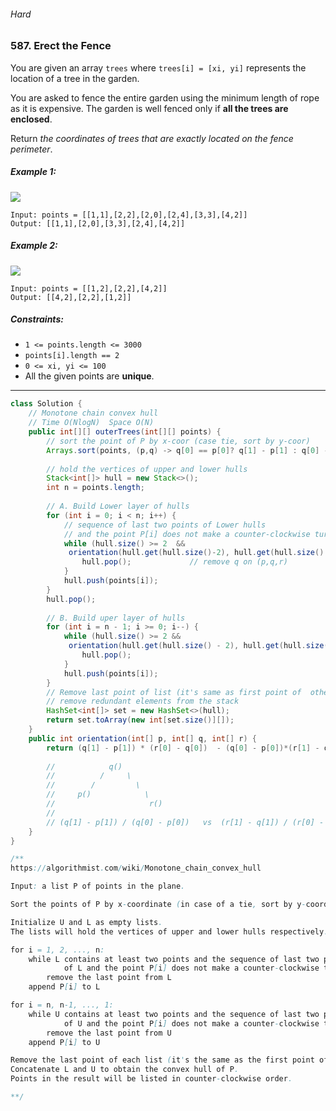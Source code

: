 ###### Hard

### 587. Erect the Fence

You are given an array `trees` where `trees[i] = [xi, yi]` represents the location of a tree in the garden.

You are asked to fence the entire garden using the minimum length of rope as it is expensive. The garden is well fenced only if **all the trees are enclosed**.

Return _the coordinates of trees that are exactly located on the fence perimeter_.

 

##### Example 1:
![](https://assets.leetcode.com/uploads/2021/04/24/erect2-plane.jpg)
```
Input: points = [[1,1],[2,2],[2,0],[2,4],[3,3],[4,2]]
Output: [[1,1],[2,0],[3,3],[2,4],[4,2]]
```
##### Example 2:
![](https://assets.leetcode.com/uploads/2021/04/24/erect1-plane.jpg)
```
Input: points = [[1,2],[2,2],[4,2]]
Output: [[4,2],[2,2],[1,2]]
``` 

##### Constraints:

- `1 <= points.length <= 3000`
- `points[i].length == 2`
- `0 <= xi, yi <= 100`
- All the given points are **unique**.

***

```java
class Solution {
    // Monotone chain convex hull
    // Time O(NlogN)  Space O(N)
    public int[][] outerTrees(int[][] points) {
        // sort the point of P by x-coor (case tie, sort by y-coor)
        Arrays.sort(points, (p,q) -> q[0] == p[0]? q[1] - p[1] : q[0] - p[0]);
        
        // hold the vertices of upper and lower hulls 
        Stack<int[]> hull = new Stack<>();
        int n = points.length;
        
        // A. Build Lower layer of hulls
        for (int i = 0; i < n; i++) {
            // sequence of last two points of Lower hulls 
            // and the point P[i] does not make a counter-clockwise turn
            while (hull.size() >= 2  &&
             orientation(hull.get(hull.size()-2), hull.get(hull.size() - 1), points[i]) > 0) {
                hull.pop();             // remove q on (p,q,r)
            }
            hull.push(points[i]);
        }
        hull.pop();     
       
        // B. Build uper layer of hulls
        for (int i = n - 1; i >= 0; i--) {
            while (hull.size() >= 2 &&
             orientation(hull.get(hull.size() - 2), hull.get(hull.size() -1), points[i]) > 0) {
                hull.pop();
            } 
            hull.push(points[i]);
        }
        // Remove last point of list (it's same as first point of  other list).
        // remove redundant elements from the stack
        HashSet<int[]> set = new HashSet<>(hull);
        return set.toArray(new int[set.size()][]);
    }
    public int orientation(int[] p, int[] q, int[] r) {
        return (q[1] - p[1]) * (r[0] - q[0])  - (q[0] - p[0])*(r[1] - q[1]);
        
        //            q()
        //          /     \   
        //        /         \
        //     p()            \        
        //                     r()
        //
        // (q[1] - p[1]) / (q[0] - p[0])   vs  (r[1] - q[1]) / (r[0] - q[0])
    }
}

/**
https://algorithmist.com/wiki/Monotone_chain_convex_hull

Input: a list P of points in the plane.

Sort the points of P by x-coordinate (in case of a tie, sort by y-coordinate).

Initialize U and L as empty lists.
The lists will hold the vertices of upper and lower hulls respectively.

for i = 1, 2, ..., n:
    while L contains at least two points and the sequence of last two points
            of L and the point P[i] does not make a counter-clockwise turn:
        remove the last point from L
    append P[i] to L

for i = n, n-1, ..., 1:
    while U contains at least two points and the sequence of last two points
            of U and the point P[i] does not make a counter-clockwise turn:
        remove the last point from U
    append P[i] to U

Remove the last point of each list (it's the same as the first point of the other list).
Concatenate L and U to obtain the convex hull of P.
Points in the result will be listed in counter-clockwise order.

**/
```
